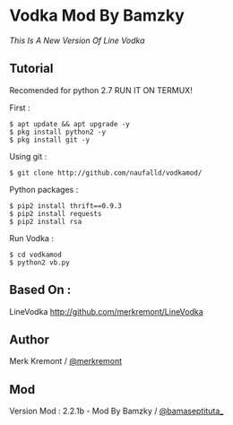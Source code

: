 # Vodka Mod By Bamzky
_This Is A New Version Of Line Vodka_

Tutorial
------
Recomended for python 2.7
RUN IT ON TERMUX!

First :
    
    $ apt update && apt upgrade -y
    $ pkg install python2 -y
    $ pkg install git -y

Using git :

    $ git clone http://github.com/naufalld/vodkamod/

Python packages :

    $ pip2 install thrift==0.9.3
    $ pip2 install requests
    $ pip2 install rsa

Run Vodka :

    $ cd vodkamod
    $ python2 vb.py

Based On :
----------

LineVodka
http://github.com/merkremont/LineVodka

Author
------

Merk Kremont / [@merkremont](https://twitter.com/merkremont)

Mod
---

Version Mod : 2.2.1b - Mod By Bamzky / [@bamaseptituta_](https://instagram.com/bamaseptituta_)

